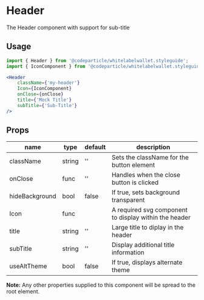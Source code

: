# Header

The Header component with support for sub-title

## Usage

```jsx
import { Header } from '@codeparticle/whitelabelwallet.styleguide';
import { IconComponent } from '@codeparticle/whitelabelwallet.styleguide';

<Header
    className={'my-header'}
    Icon={IconComponent}
    onClose={onClose}
    title={'Mock Title'}
    subTitle={'Sub-Title'}
/>
```

## Props

| name | type | default | description |
| ---- | ---- | ------- | ----------- |
| className | string | '' | Sets the className for the button element |
| onClose | func | '' | Handles when the close button is clicked |
| hideBackground | bool | false | If true, sets background transparent |
| Icon | func |  | A required svg component to display within the header|
| title | string | '' | Large title to diplay in the header|
| subTitle | string | '' | Display additional title information |
| useAltTheme | bool | false | If true, displays alternate theme |


**Note:** Any other properties supplied to this component will be spread to the root element.